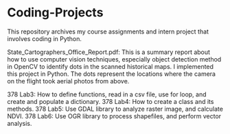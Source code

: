 # Coding-Projects
This repository archives my course assignments and intern project that involves coding in Python. 

State_Cartographers_Office_Report.pdf: This is a summary report about how to use computer vision techniques, especially object detection method in OpenCV to identify dots in the scanned historical maps. I implemented this project in Python. The dots represent the locations where the camera on the flight took aerial photos from above. 

378 Lab3: How to define functions, read in a csv file, use for loop, and create and populate a dictionary.
378 Lab4: How to create a class and its methods. 
378 Lab5: Use GDAL library to analyze raster image, and calculate NDVI.
378 Lab6: Use OGR library to process shapefiles, and perform vector analysis.
